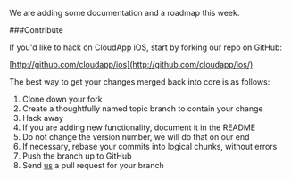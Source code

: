 We are adding some documentation and a roadmap this week.

###Contribute

If you'd like to hack on CloudApp iOS, start by forking our repo on GitHub:

[http://github.com/cloudapp/ios](http://github.com/cloudapp/ios/)

The best way to get your changes merged back into core is as follows:

1. Clone down your fork
2. Create a thoughtfully named topic branch to contain your change
3. Hack away
4. If you are adding new functionality, document it in the README
5. Do not change the version number, we will do that on our end
6. If necessary, rebase your commits into logical chunks, without errors
7. Push the branch up to GitHub
8. Send [us](http://github.com/cloudapp/) a pull request for your branch
